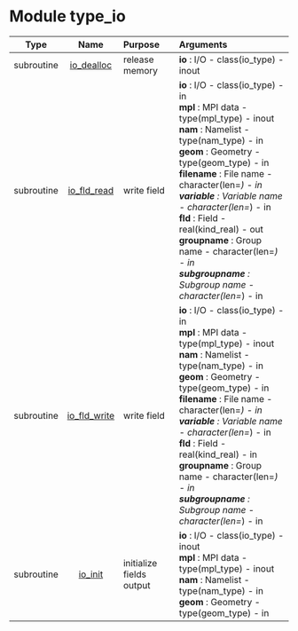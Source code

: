 # Module type_io

| Type | Name | Purpose | Arguments          |
| :--: | :--: | :------ | :----------------- |
| subroutine | [io_dealloc](https://github.com/JCSDA/saber/tree/develop/src/saber/bump/type_io.F90#L75) | release memory | <b>io</b> :  I/O - class(io_type) - inout |
| subroutine | [io_fld_read](https://github.com/JCSDA/saber/tree/develop/src/saber/bump/type_io.F90#L116) | write field | <b>io</b> :  I/O - class(io_type) - in<br><b>mpl</b> :  MPI data - type(mpl_type) - inout<br><b>nam</b> :  Namelist - type(nam_type) - in<br><b>geom</b> :  Geometry - type(geom_type) - in<br><b>filename</b> :  File name - character(len=*) - in<br><b>variable</b> :  Variable name - character(len=*) - in<br><b>fld</b> :  Field - real(kind_real) - out<br><b>groupname</b> :  Group name - character(len=*) - in<br><b>subgroupname</b> :  Subgroup name - character(len=*) - in |
| subroutine | [io_fld_write](https://github.com/JCSDA/saber/tree/develop/src/saber/bump/type_io.F90#L183) | write field | <b>io</b> :  I/O - class(io_type) - in<br><b>mpl</b> :  MPI data - type(mpl_type) - inout<br><b>nam</b> :  Namelist - type(nam_type) - in<br><b>geom</b> :  Geometry - type(geom_type) - in<br><b>filename</b> :  File name - character(len=*) - in<br><b>variable</b> :  Variable name - character(len=*) - in<br><b>fld</b> :  Field - real(kind_real) - in<br><b>groupname</b> :  Group name - character(len=*) - in<br><b>subgroupname</b> :  Subgroup name - character(len=*) - in |
| subroutine | [io_init](https://github.com/JCSDA/saber/tree/develop/src/saber/bump/type_io.F90#L307) | initialize fields output | <b>io</b> :  I/O - class(io_type) - inout<br><b>mpl</b> :  MPI data - type(mpl_type) - inout<br><b>nam</b> :  Namelist - type(nam_type) - in<br><b>geom</b> :  Geometry - type(geom_type) - in |
